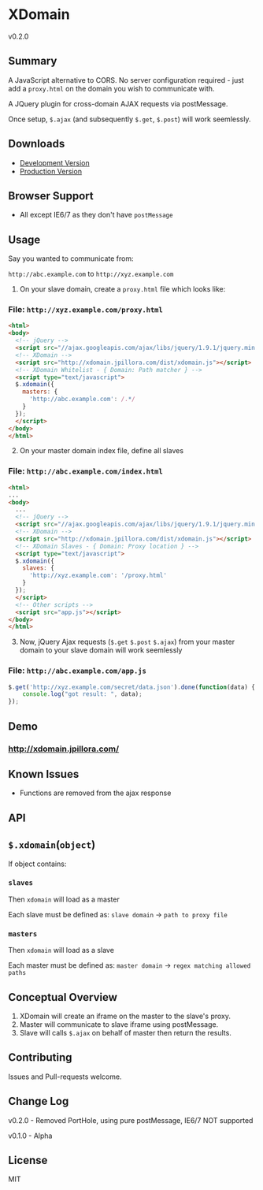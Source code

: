 XDomain
=====
v0.2.0

Summary
---

A JavaScript alternative to CORS. No server configuration required - just add a `proxy.html` on the domain you wish to communicate with.

A JQuery plugin for cross-domain AJAX requests via postMessage.

Once setup, `$.ajax` (and subsequently `$.get`, `$.post`) will work seemlessly.

Downloads
---

* [Development Version](http://xdomain.jpillora.com/dist/xdomain.js)
* [Production Version](http://xdomain.jpillora.com/dist/xdomain.min.js)

Browser Support
---

* All except IE6/7 as they don't have `postMessage`

Usage
---

Say you wanted to communicate from:

`http://abc.example.com` to `http://xyz.example.com`

1. On your slave domain, create a `proxy.html` file which looks like:

### File: `http://xyz.example.com/proxy.html`
  
``` html
<html>
<body>
  <!-- jQuery -->
  <script src="//ajax.googleapis.com/ajax/libs/jquery/1.9.1/jquery.min.js"></script>
  <!-- XDomain -->
  <script src="http://xdomain.jpillora.com/dist/xdomain.js"></script>
  <!-- XDomain Whitelist - { Domain: Path matcher } -->
  <script type="text/javascript">
  $.xdomain({
    masters: {
      'http://abc.example.com': /.*/
    }
  });
  </script>
</body>
</html>
```

2. On your master domain index file, define all slaves 

### File: `http://abc.example.com/index.html`

``` html
<html>
...
<body>
  ...
  <!-- jQuery -->
  <script src="//ajax.googleapis.com/ajax/libs/jquery/1.9.1/jquery.min.js"></script>
  <!-- XDomain -->
  <script src="http://xdomain.jpillora.com/dist/xdomain.js"></script>
  <!-- XDomain Slaves - { Domain: Proxy location } -->
  <script type="text/javascript">
  $.xdomain({
    slaves: {
      'http://xyz.example.com': '/proxy.html'
    }
  });
  </script>
  <!-- Other scripts -->
  <script src="app.js"></script>
</body>
</html>
```

3. Now, jQuery Ajax requests (`$.get` `$.post` `$.ajax`) from your master domain to your slave domain will work seemlessly

### File: `http://abc.example.com/app.js`

``` javascript
$.get('http://xyz.example.com/secret/data.json').done(function(data) {
    console.log("got result: ", data);
});
```

Demo
---

### http://xdomain.jpillora.com/

Known Issues
---
* Functions are removed from the ajax response

API
---

## `$.xdomain`(`object`)

If object contains:

### `slaves`

Then `xdomain` will load as a master

Each slave must be defined as: `slave domain` -> `path to proxy file` 

### `masters`

Then `xdomain` will load as a slave

Each master must be defined as: `master domain` -> `regex matching allowed paths` 

Conceptual Overview
---

1. XDomain will create an iframe on the master to the slave's proxy.
2. Master will communicate to slave iframe using postMessage.
3. Slave will calls `$.ajax` on behalf of master then return the results.

Contributing
---
Issues and Pull-requests welcome.

Change Log
---

v0.2.0 - Removed PortHole, using pure postMessage, IE6/7 NOT supported

v0.1.0 - Alpha

License
---
MIT
